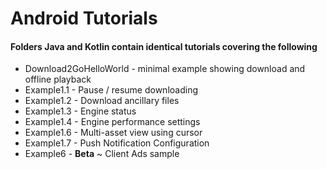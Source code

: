 Android Tutorials
=======================================

#### Folders Java and Kotlin contain identical tutorials covering the following

* Download2GoHelloWorld - minimal example showing download and offline playback
* Example1.1 - Pause / resume downloading
* Example1.2 - Download ancillary files
* Example1.3 - Engine status
* Example1.4 - Engine performance settings
* Example1.6 - Multi-asset view using cursor
* Example1.7 - Push Notification Configuration
* Example6 - **Beta** ~ Client Ads sample
